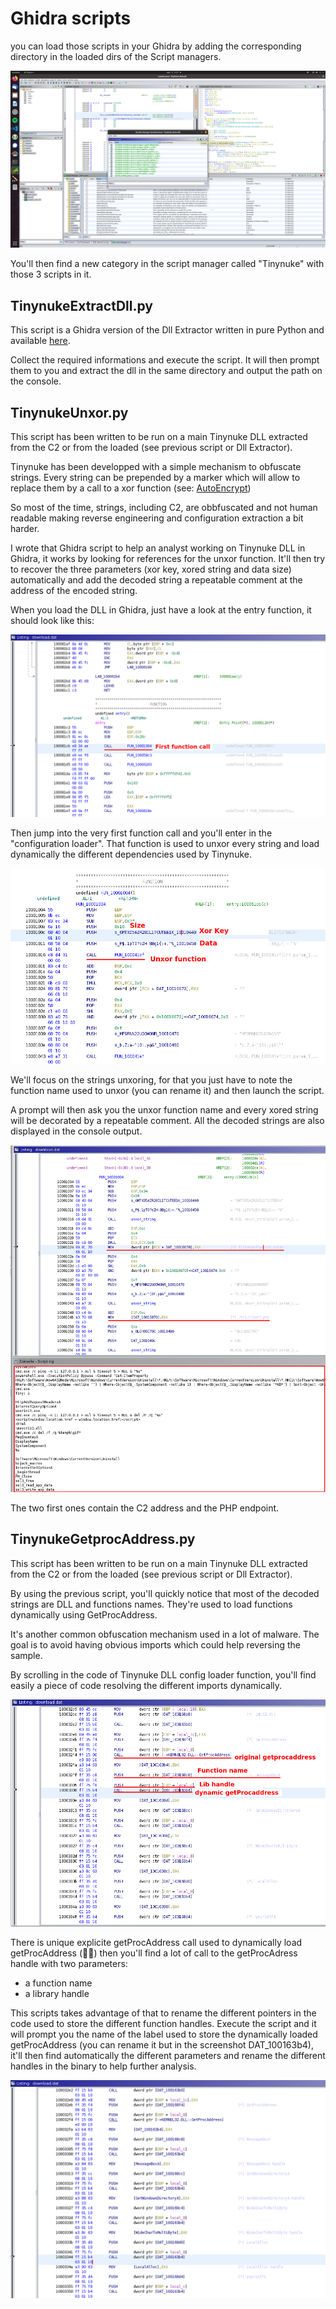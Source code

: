 # Ghidra scripts

you can load those scripts in your Ghidra by adding the corresponding directory in the loaded dirs of the Script managers.

![dirs ghidra](https://raw.githubusercontent.com/heat-miser/tinynuke-toolset/main/screenshots/scripts_dirs_ghidra.png?raw=true)

You'll then find a new category in the script manager called "Tinynuke" with those 3 scripts in it.

## TinynukeExtractDll.py

This script is a Ghidra version of the Dll Extractor written in pure Python and available [here](https://github.com/Heat-Miser/tinynuke-toolset/tree/main/Dll%20extractor).

Collect the required informations and execute the script. It will then prompt them to you and extract the dll in the same directory and output the path on the console.

## TinynukeUnxor.py

This script has been written to be run on a main Tinynuke DLL extracted from the C2 or from the loaded (see previous script or Dll Extractor).

Tinynuke has been developped with a simple mechanism to obfuscate strings. Every string can be prepended by a marker which will allow to replace them by a call to a xor function (see: [AutoEncrypt](https://github.com/rossja/TinyNuke/blob/master/AutoEncrypt/AutoEncrypt/Program.cs))

So most of the time, strings, including C2, are obbfuscated and not human readable making reverse engineering and configuration extraction a bit harder.

I wrote that Ghidra script to help an analyst working on Tinynuke DLL in Ghidra, it works by looking for references for the unxor function. It'll then try to recover the three parameters (xor key, xored string and data size) automatically and add the decoded string a repeatable comment at the address of the encoded string.

When you load the DLL in Ghidra, just have a look at the entry function, it should look like this:

![entry function](https://raw.githubusercontent.com/heat-miser/tinynuke-toolset/main/screenshots/entry_function.png?raw=true)

Then jump into the very first function call and you'll enter in the "configuration loader". That function is used to unxor every string and load dynamically the different dependencies used by Tinynuke.

![config loader](https://raw.githubusercontent.com/heat-miser/tinynuke-toolset/main/screenshots/conf_loader.png?raw=true)

We'll focus on the strings unxoring, for that you just have to note the function name used to unxor (you can rename it) and then launch the script.

A prompt will then ask you the unxor function name and every xored string will be decorated by a repeatable comment. All the decoded strings are also displayed in the console output.

![unxored strings](https://raw.githubusercontent.com/heat-miser/tinynuke-toolset/main/screenshots/unxored_strings.png?raw=true)

The two first ones contain the C2 address and the PHP endpoint.

## TinynukeGetprocAddress.py

This script has been written to be run on a main Tinynuke DLL extracted from the C2 or from the loaded (see previous script or Dll Extractor).

By using the previous script, you'll quickly notice that most of the decoded strings are DLL and functions names. They're used to load functions dynamically using GetProcAddress.

It's another common obfuscation mechanism used in a lot of malware. The goal is to avoid having obvious imports which could help reversing the sample.

By scrolling in the code of Tinynuke DLL config loader function, you'll find easily a piece of code resolving the different imports dynamically.

![dynamic getprocaddress](https://raw.githubusercontent.com/heat-miser/tinynuke-toolset/main/screenshots/dynamic_getproc.png?raw=true)

There is unique explicite getProcAddress call used to dynamically load getProcAddress (🤷‍♂️) then you'll find a lot of call to the getProcAdress handle with two parameters:
* a function name
* a library handle

This scripts takes advantage of that to rename the different pointers in the code used to store the different function handles. Execute the script and it will prompt you the name of the label used to store the dynamically loaded getProcAddress (you can rename it but in the screenshot DAT_100163b4), it'll then find automatically the different parameters and rename the different handles in the binary to help further analysis.

![dynamic getprocaddress](https://raw.githubusercontent.com/heat-miser/tinynuke-toolset/main/screenshots/handles_resolved.png?raw=true)


